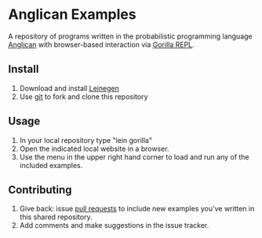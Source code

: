 # Anglican Examples

A repository of programs written in the probabilistic programming language [Anglican](https://bitbucket.org/dtolpin/embang/) with browser-based interaction via [Gorilla REPL](http://gorilla-repl.org/). 

## Install

1. Download and install [Leinegen](http://leiningen.org/)
2. Use [git](http://git-scm.com/) to fork and clone this repository

## Usage
1. In your local repository type "lein gorilla"
2. Open the indicated local website in a browser.
3. Use the menu in the upper right hand corner to load and run any of the included examples.

## Contributing

1. Give back: issue [pull requests](https://bitbucket.org/fwood/anglican-examples/pull-request/new) to include new examples you've written in this shared repository.  
2. Add comments and make suggestions in the issue tracker.